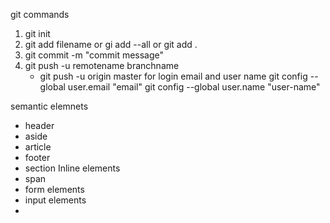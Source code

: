 git commands

 1. git init
 2. git add filename or gi add --all or git add .
 3. git commit -m "commit message"
 4. git push -u remotename branchname
     - git push -u origin master 
for login email and user name
git config --global user.email "email"
git config --global user.name "user-name"

semantic elemnets
 -  header
 - aside
 - article
 - footer
 - section
Inline elements
 - span
 - form elements
 - input elements
 - 
